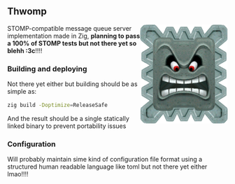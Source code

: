 ## Thwomp

<img src="./docs/media/thwomp.webp" alt="super mario thwomp" align="right" width="200" />

STOMP-compatible message queue server implementation made in Zig, **planning to
pass a 100% of STOMP tests but not there yet so blehh :3c**!!!!


### Building and deploying

Not there yet either but building should be as simple as:

```sh
zig build -Doptimize=ReleaseSafe
```

And the result should be a single statically linked binary to prevent
portability issues


### Configuration

Will probably maintain sime kind of configuration file format using a structured
human readable language like toml but not there yet either lmao!!!!





